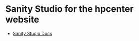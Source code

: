 # Sanity Studio for the hpcenter website

- [Sanity Studio Docs]([https://www.sanity.io/docs/introduction/getting-started?utm_source=readme](https://www.sanity.io/docs/sanity-studio)https://www.sanity.io/docs/sanity-studio)
